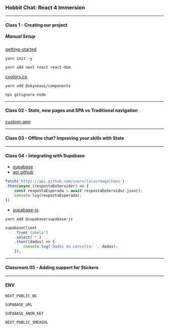 ### Hobbit Chat: React 4 Immersion

<hr>

#### Class 1 - Creating our project

##### Manual Setup
[getting-started](https://nextjs.org/docs/getting-started)

```
yarn init -y
```

```
yarn add next react react-dom
```

[coolors.co](https://coolors.co/)


```
yarn add @skynexui/components
```

```
npx gitignore node
```

<hr>

#### Class 02 - State, new pages and SPA vs Traditional navigation

[custom-app](https://nextjs.org/docs/advanced-features/custom-app)

<hr>

#### Class 03 - Offline chat? Improving your skills with State

<hr>

#### Class 04 - Integrating with Supabase
* [supabase](https://supabase.com/)
* [api.github](https://api.github.com/users/lucasrmagalhaes)

```javascript
fetch('https://api.github.com/users/lucasrmagalhaes')
.then(async (respostaDoServidor) => {
    const respostaEsperada = await respostaDoServidor.json();
    console.log(respostaEsperada);
})
```

* [supabase-js](https://github.com/supabase/supabase-js)

```
yarn add @supabase/supabase-js
```

```js
supabaseClient
    .from('tabela')
    .select('*')
    .then((dados) => {
        console.log('Dados da consulta: ', dados);
    });

```

<hr>

#### Classroom 05 - Adding support for Stickers

<hr>

#### ENV
```
NEXT_PUBLIC_BG
```

```
SUPABASE_URL
```

```
SUPABASE_ANON_KEY
```

```
NEXT_PUBLIC_SMEAGOL
```
